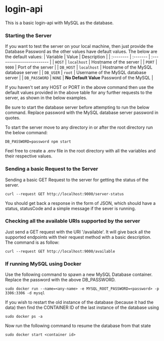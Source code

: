 # login-api
This is a basic login-api with MySQL as the database.

### Starting the Server
If you want to test the server on your local machine, then just provide the Database Password as the other values have default values. The below are the default values:
| Variable | Value     | Description                |
| :-------- | :------- | :------------------------- |
| `HOST` | `localhost` | Hostname of the server |
| `PORT` | `9000` | Port of the server |
| `DB_HOST` | `localhost` | Hostname of the MySQL database server |
| `DB_USER` | `root` | Username of the MySQL database server |
| `DB_PASSWORD` | `NONE` | **No Default Value** Password of the MySQL |

If you haven't set any HOST or PORT in the above command then use the default values provided in the above table for any further requests to the server, as shown in the below examples. 

Be sure to start the database server before attempting to run the below command.
Replace password with the MySQL database server password in quotes. 

To start the server move to any directory in or after the root directory run the below command: 
```
DB_PASSWORD=password npm start
```
Feel free to create a .env file in the root directory with all the variables and their respective values.  

### Sending a basic Request to the Server
Sending a basic GET Request to the server for getting the status of the server.
```
curl --request GET http://localhost:9000/server-status
```
You should get back a response in the form of JSON, which should have a status, statusCode and a simple message if the sever is running. 

### Checking all the available URIs supported by the server
Just send a GET request with the URI '/available'. It will give back all the supported endpoints with their request method with a basic description. The command is as follow:
```
curl --request GET http://localhost:9000/available
``` 

### If running MySQL using Docker
Use the following command to spawn a new MySQL Database container. Replace the password with the above DB_PASSWORD.
```
sudo docker run --name=<any-name> -e MYSQL_ROOT_PASSWORD=<password> -p 3306:3306 -d mysql
``` 

If you wish to restart the old instance of the database (because it had the data)
then find the CONTAINER ID of the last instance of the database using
```
sudo docker ps -a
``` 

Now run the following command to resume the database from that state 
```
sudo docker start <container id>
```
